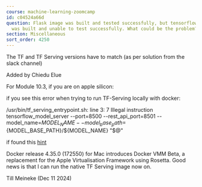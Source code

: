 ```yaml
---
course: machine-learning-zoomcamp
id: c04524a66d
question: Flask image was built and tested successfully, but tensorflow serving image
  was built and unable to test successfully. What could be the problem?
section: Miscellaneous
sort_order: 4250
---
```


The TF and TF Serving versions have to match (as per solution from the slack channel)

Added by Chiedu Elue

For Module 10.3, if you are on apple silicon:

if you see this error when trying to run TF-Serving locally with docker:

/usr/bin/tf_serving_entrypoint.sh: line 3:     7 Illegal instruction     tensorflow_model_server --port=8500 --rest_api_port=8501 --model_name=${MODEL_NAME} --model_base_path=${MODEL_BASE_PATH}/${MODEL_NAME} "$@"

if found this [hint](https://github.com/tensorflow/serving/issues/1816#issuecomment-2445056791)

Docker release 4.35.0 (172550) for Mac introduces Docker VMM Beta, a replacement for the Apple Virtualisation Framework using Rosetta. Good news is that I can run the native TF Serving image now on.

Till Meineke (Dec 11 2024)

